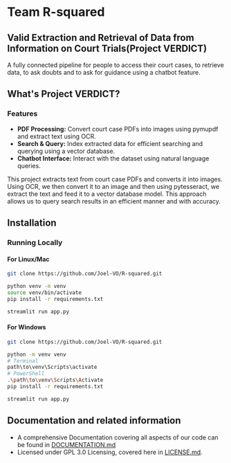 # Team R-squared

## Valid Extraction and Retrieval of Data from Information on Court Trials(Project VERDICT)
A fully connected pipeline for people to access their court cases, to retrieve data, to ask doubts and to ask for guidance using a chatbot feature. 
## What's Project VERDICT? 
### Features
- **PDF Processing:** Convert court case PDFs into images using pymupdf and extract text using OCR.
- **Search & Query:** Index extracted data for efficient searching and querying using a vector database.
- **Chatbot Interface:** Interact with the dataset using natural language queries.

This project extracts text from court case PDFs and converts it into images. Using OCR, we then convert it to an image and then using pytesseract, we extract the text and feed it to a vector database model. This approach allows us to query search results in an efficient manner and with accuracy. 

## Installation
### Running Locally
#### **For Linux/Mac**
```bash
git clone https://github.com/Joel-VO/R-squared.git
```

```bash
python venv -m venv
source venv/bin/activate
pip install -r requirements.txt
```
```bash
streamlit run app.py
```
#### **For Windows**
```bash
git clone https://github.com/Joel-VO/R-squared.git
```

```bash
python -m venv venv 
# Terminal
path\to\venv\Scripts\activate 
# PowerShell
.\path\to\venv\Scripts\Activate 
pip install -r requirements.txt
```
```bash
streamlit run app.py
```

## Documentation and related information
* A comprehensive Documentation covering all aspects of our code can be found in [DOCUMENTATION.md](#/DOCUMENTATION.md)
* Licensed under GPL 3.0 Licensing, covered here in [LICENSE.md](#/LICENSE.md).

